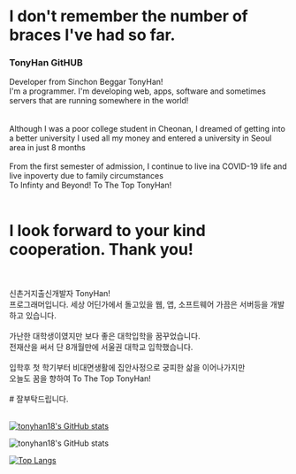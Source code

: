 # I don't remember the number of braces I've had so far.
### TonyHan GitHUB
Developer from Sinchon Beggar TonyHan!<br>
I'm a programmer. I'm developing web, apps, software and sometimes servers that are running somewhere in the world!<br>
<br>
<br>
Although I was a poor college student in Cheonan, I dreamed of getting into a better university
I used all my money and entered a university in Seoul area in just 8 months<br>
<br>
From the first semester of admission, I continue to live ina COVID-19 life and live inpoverty due to family circumstances<br>
To Infinty and Beyond! To The Top TonyHan!<br>
<br>
# I look forward to your kind cooperation. Thank you!<br>
<br>
<br>
신촌거지출신개발자 TonyHan!<br>
프로그래머입니다. 세상 어딘가에서 돌고있을 웹, 앱, 소프트웨어 가끔은 서버등을 개발하고 있습니다.<br>
<br>
가난한 대학생이였지만 보다 좋은 대학입학을 꿈꾸었습니다.<br>
전재산을 써서 단 8개월만에 서울권 대학교 입학했습니다.<br>
<br>
입학후 첫 학기부터 비대면생활에 집안사정으로 궁피한 삶을 이어나가지만<br>
오늘도 꿈을 향하여 To The Top TonyHan!<br>
<br>
# 잘부탁드립니다.<br>
<br>

[![tonyhan18's GitHub stats](https://github-readme-stats.vercel.app/api?username=tonyhan18&show_icons=true&theme=synthwave)](https://github.com/anuraghazra/github-readme-stats)

![tonyhan18's GitHub stats](https://github-readme-stats.vercel.app/api?username=tonyhan18&show_icons=true&theme=Gradient)


[![Top Langs](https://github-readme-stats.vercel.app/api/top-langs/?username=tonyhan18&layout=compact&theme=Gradient)](https://github.com/anuraghazra/github-readme-stats)
